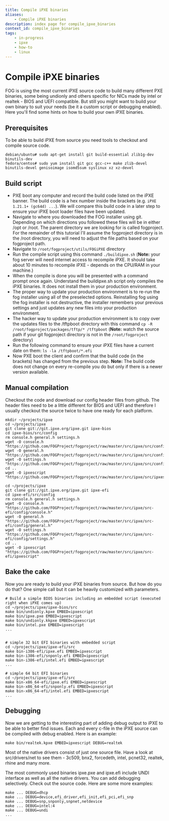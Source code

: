 ```yaml
---
title: Compile iPXE binaries
aliases:
    - Compile iPXE binaries
description: index page for compile_ipxe_binaries
context_id: compile_ipxe_binaries
tags:
    - in-progress
    - ipxe
    - how-to
    - linux
---
```


# Compile iPXE binaries

FOG is using the most current iPXE source code to build many different
PXE binaries, some being undionly and others specific for NICs made by
intel or realtek - BIOS and UEFI compatible. But still you might want to
build your own binary to suit your needs (be it a custom script or
debugging enabled). Here you'll find some hints on how to build your
own iPXE binaries.

## Prerequisites

To be able to build iPXE from source you need tools to checkout and
compile source code.

    debian/ubuntu# sudo apt-get install git build-essential zlib1g-dev binutils-dev
    fedora/centos# sudo yum install git gcc gcc-c++ make zlib-devel binutils-devel genisoimage isomd5sum syslinux xz xz-devel

## Build script

-   PXE boot any computer and record the build code listed on the iPXE
    banner. The build code is a hex number inside the brackets (e.g.
    `iPXE 1.21.1+ (gc64d) ...`). We will compare this build code in a
    later step to ensure your iPXE boot loader files have been updated.
-   Navigate to where you downloaded the FOG installer using git.
    Depending on which directions you followed these files will be in
    either /opt or /root. The parent directory we are looking for is
    called fogproject. For the remainder of this tutorial I'll assume
    the fogproject directory is in the /root directory, you will need to
    adjust the file paths based on your fogproject path.
-   Navigate to `/root/fogproject/utils/FOGiPXE` directory
-   Run the compile script using this command `./buildipxe.sh`
    (**Note:** your fog server will need internet access to recompile
    iPXE. It should take about 10 minutes to recompile iPXE - depends on
    the CPU/RAM in your machine.)
-   When the compile is done you will be presented with a command prompt
    once again. Understand the buildipxe.sh script only compiles the
    iPXE binaries. It does not install them in your production
    environment.
-   The proper way to update your production environment is to re-run
    the fog installer using all of the preselected options. Reinstalling
    fog using the fog installer is not destructive, the installer
    remembers your previous settings and just updates any new files into
    your production environment.
-   The hacker way to update your production environment is to copy over
    the updates files to the /tftpboot directory with this command
    `cp -R /root/fogproject/packages/tftp/* /tftpboot` (**Note:** watch
    the source path if your git fogproject directory is not in the
    `/root/fogproject` directory)
-   Run the following command to ensure your iPXE files have a current
    date on them: `ls -la /tftpboot/*.efi`
-   Now PXE boot the client and confirm that the build code (in the
    brackets) has changed from the previous step. **Note:** The build
    code does not change on every re-compile you do but only if there is
    a newer version available.

## Manual compilation

Checkout the code and download our config header files from github. The
header files need to be a little different for BIOS and UEFI and
therefore I usually checkout the source twice to have one ready for each
platform.

    mkdir ~/projects/ipxe
    cd ~/projects/ipxe
    git clone git://git.ipxe.org/ipxe.git ipxe-bios
    cd ipxe-bios/src/config
    rm console.h general.h settings.h
    wget -O console.h "https://github.com/FOGProject/fogproject/raw/master/src/ipxe/src/config/console.h"
    wget -O general.h "https://github.com/FOGProject/fogproject/raw/master/src/ipxe/src/config/general.h"
    wget -O settings.h "https://github.com/FOGProject/fogproject/raw/master/src/ipxe/src/config/settings.h"
    cd ..
    wget -O ipxescript "https://github.com/FOGProject/fogproject/raw/master/src/ipxe/src/ipxescript"

    cd ~/projects/ipxe
    git clone git://git.ipxe.org/ipxe.git ipxe-efi
    cd ipxe-efi/src/config
    rm console.h general.h settings.h
    wget -O console.h "https://github.com/FOGProject/fogproject/raw/master/src/ipxe/src-efi/config/console.h"
    wget -O general.h "https://github.com/FOGProject/fogproject/raw/master/src/ipxe/src-efi/config/general.h"
    wget -O settings.h "https://github.com/FOGProject/fogproject/raw/master/src/ipxe/src-efi/config/settings.h"
    cd ..
    wget -O ipxescript "https://github.com/FOGProject/fogproject/raw/master/src/ipxe/src-efi/ipxescript"

## Bake the cake

Now you are ready to build your iPXE binaries from source. But how do
you do that? One simple call but it can be heavily customized with
parameters.

    # Build a simple BIOS binaries including an embedded script (executed right when iPXE comes up)
    cd ~/projects/ipxe/ipxe-bios/src
    make bin/undionly.kpxe EMBED=ipxescript
    make bin/ipxe.pxe EMBED=ipxescript
    make bin/undionly.kkpxe EMBED=ipxescript
    make bin/intel.pxe EMBED=ipxescript
    ...


    # simple 32 bit EFI binaries with embedded script
    cd ~/projects/ipxe/ipxe-efi/src
    make bin-i386-efi/ipxe.efi EMBED=ipxescript
    make bin-i386-efi/snponly.efi EMBED=ipxescript
    make bin-i386-efi/intel.efi EMBED=ipxescript
    ...

    # simple 64 bit EFI binaries
    cd ~/projects/ipxe/ipxe-efi/src
    make bin-x86_64-efi/ipxe.efi EMBED=ipxescript
    make bin-x86_64-efi/snponly.efi EMBED=ipxescript
    make bin-x86_64-efi/intel.efi EMBED=ipxescript
    ...

## Debugging

Now we are getting to the interesting part of adding debug output to
iPXE to be able to better find issues. Each and every c-file in the iPXE
source can be compiled with debug enabled. Here is an example:

    make bin/realtek.kpxe EMBED=ipxescript DEBUG=realtek

Most of the native drivers consist of just one source file. Have a look
at src/drivers/net to see them - 3c509, bnx2, forcedeth, intel, pcnet32,
realtek, rhine and many more.

The most commonly used binaries ipxe.pxe and ipxe.efi include UNDI
interface as well as all the native drivers. You can add debugging
selectively. Check out the source code. Here are some more examples:

    make ... DEBUG=dhcp
    make ... DEBUG=device,efi_driver,efi_init,efi_pci,efi_snp
    make ... DEBUG=snp,snponly,snpnet,netdevice
    make ... DEBUG=intel:4
    make ... DEBUG=undi
    ...
